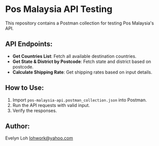 # Pos Malaysia API Testing
This repository contains a Postman collection for testing Pos Malaysia's API.

## API Endpoints:
- **Get Countries List**: Fetch all available destination countries.
- **Get State & District by Postcode**: Fetch state and district based on postcode.
- **Calculate Shipping Rate**: Get shipping rates based on input details.

## How to Use:
1. Import `pos-malaysia-api.postman_collection.json` into Postman.
2. Run the API requests with valid input.
3. Verify the responses.

## Author:
Evelyn Loh
lohwork@yahoo.com
  
